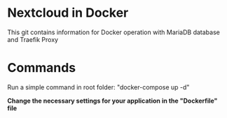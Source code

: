# Nextcloud in Docker
This git contains information for Docker operation with MariaDB database and Traefik Proxy

# Commands
Run a simple command in root folder: 
"docker-compose up -d"

**Change the necessary settings for your application in the "Dockerfile" file**
